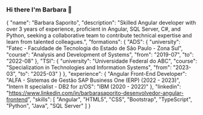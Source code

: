 ### Hi there I'm Barbara 👋

{
  "name": "Barbara Saporito",
  "description": "Skilled Angular developer with over 3 years of experience, proficient in Angular, SQL Server, C#, and Python, seeking a collaborative team to contribute technical expertise and learn from talented colleagues.",
  "formations": {
    "ADS": {
      "university": "Fatec - Faculdade de Tecnologia do Estado de São Paulo - Zona Sul",
      "course": "Analysis and Development of Systems",
      "from": "2019-07",
      "to": "2022-08"
    },
    "TSI": {
      "university": "Universidade Federal do ABC",
      "course": "Specialization in Technologies and Information Systems",
      "from": "2023-03",
      "to": "2025-03"
    }
  },
  "experience": {
    "Angular Front-End Developer": "ALFA - Sistemas de Gestão SAP Business One (ERP) (2022 - 2023)",
    "Intern It specialist - DB2 for z/OS": "IBM (2020 - 2022)"
  },
  "linkedin": "https://www.linkedin.com/in/barbarasaporito-desenvolvedor-angular-frontend",
  "skills": [
    "Angular",
    "HTML5",
    "CSS",
    "Bootstrap",
    "TypeScript",
    "Python",
    "Java",
    "SQL Server"
  ]
}

















